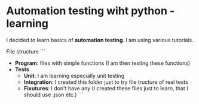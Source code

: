 # Automation testing wiht python - learning
I decided to learn basics of **automation testing**. I am using various tutorials.

File structure
´´´
- **Program**: files with simple functions (I am then testing these functions)
- **Tests**
  - **Unit**: I am learning especially unit testing
  - **Integration**: I created this folder just to try file tructure of real tests
   - **Fixutures**: I don't have any (I created these files just to learn, that I should use .json etc.)
´´´
